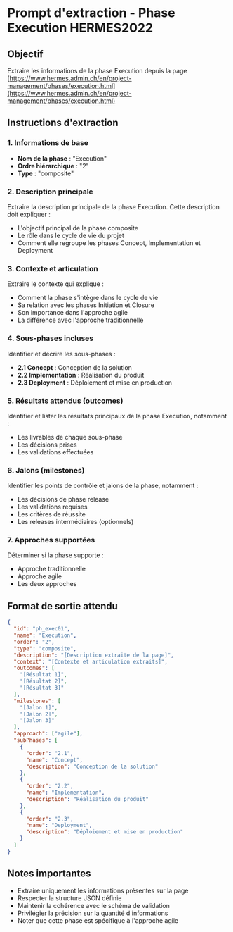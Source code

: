# Prompt d'extraction - Phase Execution HERMES2022

## Objectif
Extraire les informations de la phase Execution depuis la page [https://www.hermes.admin.ch/en/project-management/phases/execution.html](https://www.hermes.admin.ch/en/project-management/phases/execution.html)

## Instructions d'extraction

### 1. Informations de base
- **Nom de la phase** : "Execution"
- **Ordre hiérarchique** : "2"
- **Type** : "composite"

### 2. Description principale
Extraire la description principale de la phase Execution. Cette description doit expliquer :
- L'objectif principal de la phase composite
- Le rôle dans le cycle de vie du projet
- Comment elle regroupe les phases Concept, Implementation et Deployment

### 3. Contexte et articulation
Extraire le contexte qui explique :
- Comment la phase s'intègre dans le cycle de vie
- Sa relation avec les phases Initiation et Closure
- Son importance dans l'approche agile
- La différence avec l'approche traditionnelle

### 4. Sous-phases incluses
Identifier et décrire les sous-phases :
- **2.1 Concept** : Conception de la solution
- **2.2 Implementation** : Réalisation du produit
- **2.3 Deployment** : Déploiement et mise en production

### 5. Résultats attendus (outcomes)
Identifier et lister les résultats principaux de la phase Execution, notamment :
- Les livrables de chaque sous-phase
- Les décisions prises
- Les validations effectuées

### 6. Jalons (milestones)
Identifier les points de contrôle et jalons de la phase, notamment :
- Les décisions de phase release
- Les validations requises
- Les critères de réussite
- Les releases intermédiaires (optionnels)

### 7. Approches supportées
Déterminer si la phase supporte :
- Approche traditionnelle
- Approche agile
- Les deux approches

## Format de sortie attendu

```json
{
  "id": "ph_exec01",
  "name": "Execution",
  "order": "2",
  "type": "composite",
  "description": "[Description extraite de la page]",
  "context": "[Contexte et articulation extraits]",
  "outcomes": [
    "[Résultat 1]",
    "[Résultat 2]",
    "[Résultat 3]"
  ],
  "milestones": [
    "[Jalon 1]",
    "[Jalon 2]",
    "[Jalon 3]"
  ],
  "approach": ["agile"],
  "subPhases": [
    {
      "order": "2.1",
      "name": "Concept",
      "description": "Conception de la solution"
    },
    {
      "order": "2.2", 
      "name": "Implementation",
      "description": "Réalisation du produit"
    },
    {
      "order": "2.3",
      "name": "Deployment", 
      "description": "Déploiement et mise en production"
    }
  ]
}
```

## Notes importantes
- Extraire uniquement les informations présentes sur la page
- Respecter la structure JSON définie
- Maintenir la cohérence avec le schéma de validation
- Privilégier la précision sur la quantité d'informations
- Noter que cette phase est spécifique à l'approche agile

